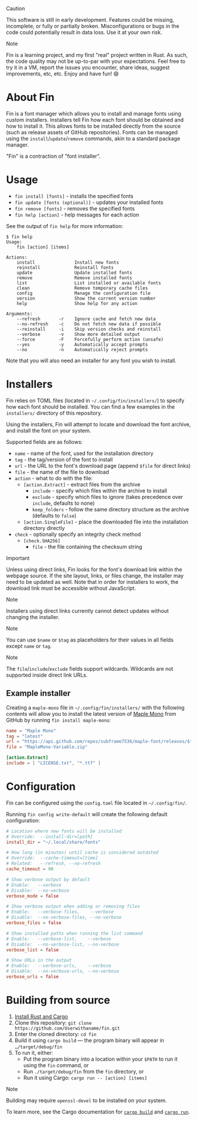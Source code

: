 > [!CAUTION]
> This software is still in early development. Features could be missing,
> incomplete, or fully or partially broken. Misconfigurations or bugs in
> the code could potentially result in data loss. Use it at your own risk.

> [!NOTE]
> Fin is a learning project, and my first "real" project written in Rust.
> As such, the code quality may not be up-to-par with your expectations.
> Feel free to try it in a VM, report the issues you encounter, share
> ideas, suggest improvements, etc, etc. Enjoy and have fun! 😄

# About Fin

Fin is a font manager which allows you to install and manage fonts using
custom installers. Installers tell Fin how each font should be obtained
and how to install it. This allows fonts to be installed directly from
the source (such as release assets of GitHub repositories).
Fonts can be managed using the `install`/`update`/`remove` commands, akin
to a standard package manager.

"Fin" is a contraction of "font installer".

# Usage

- `fin install [fonts]` - installs the specified fonts
- `fin update [fonts (optional)]` - updates your installed fonts
- `fin remove [fonts]` - removes the specified fonts
- `fin help [action]` - help messages for each action

See the output of `fin help` for more information:

```
$ fin help
Usage:
    fin [action] [items]

Actions:
    install               Install new fonts
    reinstall             Reinstall fonts
    update                Update installed fonts
    remove                Remove installed fonts
    list                  List installed or available fonts
    clean                 Remove temporary cache files
    config                Manage the configuration file
    version               Show the current version number
    help                  Show help for any action

Arguments:
    --refresh       -r    Ignore cache and fetch new data
    --no-refresh    -c    Do not fetch new data if possible
    --reinstall     -i    Skip version checks and reinstall
    --verbose       -v    Show more detailed output
    --force         -F    Forcefully perform action (unsafe)
    --yes           -y    Automatically accept prompts
    --no            -n    Automatically reject prompts
```

Note that you will also need an installer for any font you wish to install.

# Installers

Fin relies on TOML files (located in `~/.config/fin/installers/`) to specify
how each font should be installed. You can find a few examples in the
`installers/` directory of this repository.

Using the installers, Fin will attempt to locate and download the font archive,
and install the font on your system.

Supported fields are as follows:

- `name` - name of the font, used for the installation directory
- `tag` - the tag/version of the font to install
- `url` - the URL to the font's download page (append `$file` for direct links)
- `file` - the name of the file to download
- `action` - what to do with the file:
    - `[action.Extract]` - extract files from the archive
        - `include` - specify which files within the archive to install
        - `exclude` - specify which files to ignore (takes precedence over `include`, defaults to none)
        - `keep_folders` - follow the same directory structure as the archive (defaults to `false`)
    - `[action.SingleFile]` - place the downloaded file into the installation directory directly
- `check` - optionally specify an integrity check method
    - `[check.SHA256]`
        - `file` - the file containing the checksum string

> [!IMPORTANT]
> Unless using direct links, Fin looks for the font's download
> link within the webpage source. If the site layout, links, or
> files change, the installer may need to be updated as well.
> Note that in order for installers to work, the download link
> must be accessible without JavaScript.

> [!NOTE]
> Installers using direct links currently cannot detect updates
> without changing the installer.

> [!NOTE]
> You can use `$name` or `$tag` as placeholders for their values
> in all fields except `name` or `tag`.

> [!NOTE]
> The `file`/`include`/`exclude` fields support wildcards.
> Wildcards are not supported inside direct link URLs.

## Example installer

Creating a `maple-mono` file in `~/.config/fin/installers/` with the
following contents will allow you to install the latest version of
[Maple Mono](https://github.com/subframe7536/maple-font) from GitHub
by running `fin install maple-mono`:

```toml
name = "Maple Mono"
tag = "latest"
url = "https://api.github.com/repos/subframe7536/maple-font/releases/$tag"
file = "MapleMono-Variable.zip"

[action.Extract]
include = [ "LICENSE.txt", "*.ttf" ]
````

# Configuration

Fin can be configured using the `config.toml` file located in
`~/.config/fin/`.

Running `fin config write-default` will create the following default
configuration:

```toml
# Location where new fonts will be installed
# Override:  --install-dir=[path]
install_dir = "~/.local/share/fonts"

# How long (in minutes) until cache is considered outdated
# Override:  --cache-timeout=[time]
# Related:   --refresh, --no-refresh
cache_timeout = 90

# Show verbose output by default
# Enable:   --verbose
# Disable:  --no-verbose
verbose_mode = false

# Show verbose output when adding or removing files
# Enable:   --verbose-files,    --verbose
# Disable:  --no-verbose-files, --no-verbose
verbose_files = false

# Show installed paths when running the list command
# Enable:   --verbose-list,    --verbose
# Disable:  --no-verbose-list, --no-verbose
verbose_list = false

# Show URLs in the output
# Enable:   --verbose-urls,    --verbose
# Disable:  --no-verbose-urls, --no-verbose
verbose_urls = false
```

# Building from source

1. [Install Rust and Cargo](https://doc.rust-lang.org/cargo/getting-started/installation.html)
2. Clone this repository: `git clone https://github.com/Userwithaname/fin.git`
3. Enter the cloned directory: `cd fin`
4. Build it using `cargo build` — the program binary will appear in `…/target/debug/fin`
5. To run it, either:
    - Put the program binary into a location within your `$PATH` to run it
    using the `fin` command, or
    - Run `./target/debug/fin` from the `fin` directory, or
    - Run it using Cargo: `cargo run -- [action] [items]`

> [!NOTE]
> Building may require `openssl-devel` to be installed on your system.

To learn more, see the Cargo documentation for
[`cargo build`](https://doc.rust-lang.org/cargo/commands/cargo-build.html)
and [`cargo run`](https://doc.rust-lang.org/cargo/commands/cargo-run.html).
